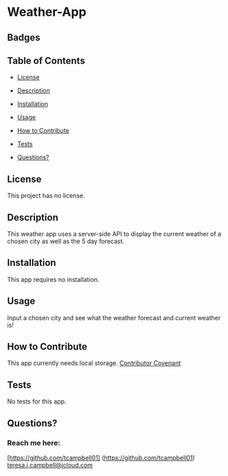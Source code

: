 # Weather-App



  ## Badges


  ## Table of Contents

  * [License](#license)

  * [Description](#description)

  * [Installation](#installation)

  * [Usage](#usage)

  * [How to Contribute](#how-to-contribute)

  * [Tests](#tests)

  * [Questions?](#questions)

  ## License
 This project has no license. 

  ## Description

  This weather app uses a server-side API to display the current weather of a chosen city as well as the 5 day forecast. 

  ## Installation

  This app requires no installation. 

  ## Usage

  Input a chosen city and see what the weather forecast and current weather is!

  ## How to Contribute
  
  This app currently needs local storage. 
  [Contributor Covenant](https://www.contributor-covenant.org/)

  ## Tests
 No tests for this app. 

  ## Questions?

  ### Reach me here: 
  [https://github.com/tcampbell01] (https://github.com/tcampbell01)  
  teresa.j.campbell@icloud.com
